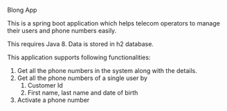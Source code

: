 Blong App

This is a spring boot application which helps telecom operators to manage their users and phone numbers easily.

This requires Java 8. Data is stored in h2 database.

This application supports following functionalities:
1. Get all the phone numbers in the system along with the details.
2. Get all the phone numbers of a single user by
   1. Customer Id
   2. First name, last name and date of birth
3. Activate a phone number
